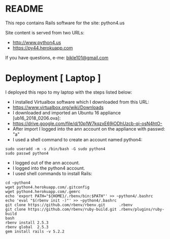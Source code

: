 # README

This repo contains Rails software for the site: python4.us

Site content is served from two URLs:

* http://www.python4.us
* https://py44.herokuapp.com

If you have questions, e-me: bikle101@gmail.com

# Deployment [ Laptop ]

I deployed this repo to my laptop with the steps listed below:

* I installed Virtualbox software which I downloaded from this URL:
* https://www.virtualbox.org/wiki/Downloads
* I downloaded and imported an Ubuntu 16 appliance [ub16_2018_0206.ova]: 
* https://drive.google.com/file/d/10p1W7kqzxE69jODhUzcb-qi-osN4htO-
* After import I logged into the ann account on the appliance with passwd: "a"
* I used a shell command to create an account named python4:
```
sudo useradd -m -s /bin/bash -G sudo python4
sudo passwd python4
```
* I logged out of the ann account.
* I logged into the python4 account.
* I used shell commands to install Rails:
```
cd ~python4
wget python4.herokuapp.com/.gitconfig
wget python4.herokuapp.com/.gemrc
echo 'export PATH="${HOME}/.rbenv/bin:$PATH"' >> ~python4/.bashrc
echo 'eval "$(rbenv init -)"' >> ~python4/.bashrc
git clone https://github.com/rbenv/rbenv.git      .rbenv
git clone https://github.com/rbenv/ruby-build.git .rbenv/plugins/ruby-build
bash
rbenv install 2.5.3
rbenv global  2.5.3
gem install rails -v 5.2.2
